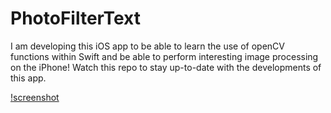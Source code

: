 # PhotoFilterText
I am developing this iOS app to be able to learn the use of openCV functions within Swift and be able to perform interesting image processing on the iPhone! Watch this repo to stay up-to-date with the developments of this app.

[!screenshot]()
